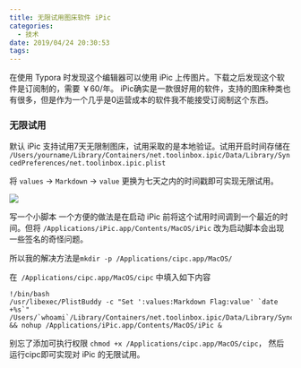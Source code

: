 ```yaml
---
title: 无限试用图床软件 iPic
categories:
  - 技术
date: 2019/04/24 20:30:53
tags:
---
```


在使用 Typora 时发现这个编辑器可以使用 iPic 上传图片。下载之后发现这个软件是订阅制的，需要 ￥60/年。
iPic确实是一款很好用的软件，支持的图床种类也有很多，但是作为一个几乎是0运营成本的软件我不能接受订阅制这个东西。

### 无限试用

默认 iPic 支持试用7天无限制图床，试用采取的是本地验证。试用开启时间存储在
`/Users/yourname/Library/Containers/net.toolinbox.ipic/Data/Library/SyncedPreferences/net.toolinbox.ipic.plist`

将 `values` -\> `Markdown` -\> `value` 更换为七天之内的时间戳即可实现无限试用。

![](http://pics.naaln.com/blog/2019-04-24-021137.jpg-basicBlog)

写一个小脚本
一个方便的做法是在启动 iPic 前将这个试用时间调到一个最近的时间。但将 `/Applications/iPic.app/Contents/MacOS/iPic` 改为启动脚本会出现一些签名的奇怪问题。

所以我的解决方法是`mkdir -p /Applications/cipc.app/MacOS/`

在` /Applications/cipc.app/MacOS/cipc` 中填入如下内容

```
!/bin/bash
/usr/libexec/PlistBuddy -c "Set ':values:Markdown Flag:value' `date +%s`" /Users/`whoami`/Library/Containers/net.toolinbox.ipic/Data/Library/SyncedPreferences/net.toolinbox.ipic.plist && nohup /Applications/iPic.app/Contents/MacOS/iPic &
```

别忘了添加可执行权限 `chmod +x /Applications/cipc.app/MacOS/cipc`，
然后运行cipc即可实现对 iPic 的无限试用。